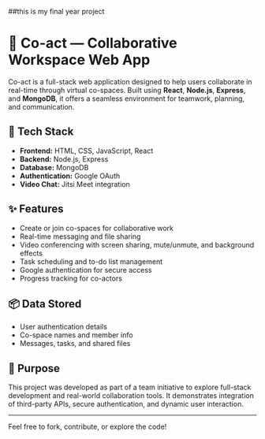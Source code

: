 ##this is my final year project 

# 🧠 Co-act — Collaborative Workspace Web App

Co-act is a full-stack web application designed to help users collaborate in real-time through virtual co-spaces. Built using **React**, **Node.js**, **Express**, and **MongoDB**, it offers a seamless environment for teamwork, planning, and communication.

## 🔧 Tech Stack
- **Frontend:** HTML, CSS, JavaScript, React
- **Backend:** Node.js, Express
- **Database:** MongoDB
- **Authentication:** Google OAuth
- **Video Chat:** Jitsi Meet integration

## ✨ Features
- Create or join co-spaces for collaborative work
- Real-time messaging and file sharing
- Video conferencing with screen sharing, mute/unmute, and background effects
- Task scheduling and to-do list management
- Google authentication for secure access
- Progress tracking for co-actors

## 📦 Data Stored
- User authentication details
- Co-space names and member info
- Messages, tasks, and shared files

## 🚀 Purpose
This project was developed as part of a team initiative to explore full-stack development and real-world collaboration tools. It demonstrates integration of third-party APIs, secure authentication, and dynamic user interaction.

---

Feel free to fork, contribute, or explore the code!
